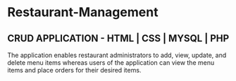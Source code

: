 # Restaurant-Management

## CRUD APPLICATION - HTML | CSS | MYSQL | PHP

The application enables restaurant administrators to add, view, update, and delete menu items whereas users of the application can view the menu items and place orders for their desired items.
